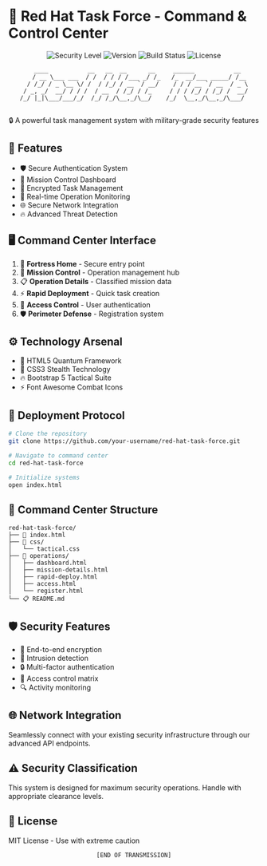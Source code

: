 # 🎯 Red Hat Task Force - Command & Control Center

<div align="center">

![Security Level](https://img.shields.io/badge/Security%20Level-Maximum-red)
![Version](https://img.shields.io/badge/Version-1.0.0-black)
![Build Status](https://img.shields.io/badge/Build-Passing-success)
![License](https://img.shields.io/badge/License-MIT-blue)

```ascii
    ____           __   __  __      __     ______           __  
   / __ \___ ___  / /  / / / /___ _/ /_   /_  __/___ _____/ /__
  / /_/ / _ \__ \/ /  / /_/ / __ `/ __/    / / / __ `/ __  / _ \
 / _, _/  __/ / / /  / __  / /_/ / /_     / / / /_/ / /_/ /  __/
/_/ |_|\___/___/_/  /_/ /_/\__,_/\__/    /_/  \__,_/\__,_/\___/ 
                                                                 
```

🔒 A powerful task management system with military-grade security features
</div>

## 🚀 Features

- 🛡️ Secure Authentication System
- 🎯 Mission Control Dashboard
- 🔐 Encrypted Task Management
- 📡 Real-time Operation Monitoring
- 🌐 Secure Network Integration
- 🔥 Advanced Threat Detection

## 🖥️ Command Center Interface

1. 🏰 **Fortress Home** - Secure entry point
2. 🎯 **Mission Control** - Operation management hub
3. 📋 **Operation Details** - Classified mission data
4. ⚡ **Rapid Deployment** - Quick task creation
5. 🔑 **Access Control** - User authentication
6. 🛡️ **Perimeter Defense** - Registration system

## ⚙️ Technology Arsenal

- 🔧 HTML5 Quantum Framework
- 🎨 CSS3 Stealth Technology
- 🔥 Bootstrap 5 Tactical Suite
- ⚡ Font Awesome Combat Icons

## 🚀 Deployment Protocol

```bash
# Clone the repository
git clone https://github.com/your-username/red-hat-task-force.git

# Navigate to command center
cd red-hat-task-force

# Initialize systems
open index.html
```

## 🎯 Command Center Structure

```
red-hat-task-force/
├── 🏰 index.html
├── 🎨 css/
│   └── tactical.css
├── 🎯 operations/
│   ├── dashboard.html
│   ├── mission-details.html
│   ├── rapid-deploy.html
│   ├── access.html
│   └── register.html
└── 📋 README.md
```

## 🛡️ Security Features

- 🔐 End-to-end encryption
- 🚨 Intrusion detection
- 🔒 Multi-factor authentication
- 🛑 Access control matrix
- 🔍 Activity monitoring

## 🌐 Network Integration

Seamlessly connect with your existing security infrastructure through our advanced API endpoints.

## ⚠️ Security Classification

This system is designed for maximum security operations. Handle with appropriate clearance levels.

## 📜 License

MIT License - Use with extreme caution

<div align="center">

```ascii
[END OF TRANSMISSION]
```

</div>
